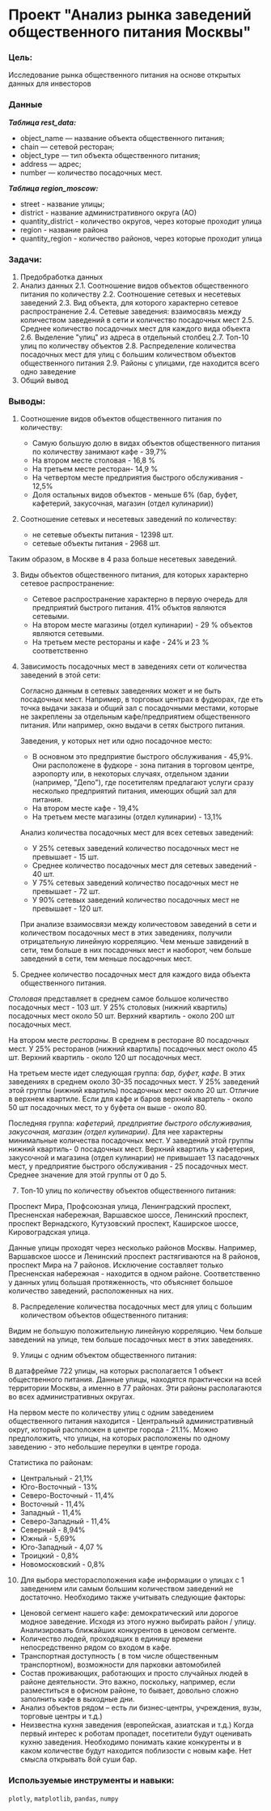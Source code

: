 ﻿# Проект "Анализ рынка заведений общественного питания Москвы"

### Цель:
Исследование рынка общественного питания на основе открытых данных для инвесторов 

### Данные
***Таблица rest_data:***
* object_name — название объекта общественного питания;
* chain — сетевой ресторан;
* object_type — тип объекта общественного питания;
* address — адрес;
* number — количество посадочных мест.

***Таблица region_moscow:***
* street - название улицы;
* district - название административного округа (АО)
* quantity_district - количество округов, через которые проходит улица
* region - название района
* quantity_region - количество районов, через которые проходит улица

### Задачи:
1. Предобработка данных
2. Анализ данных
2.1. Соотношение видов объектов общественного питания по количеству
2.2. Соотношение сетевых и несетевых заведений
2.3. Вид объекта, для которого характерно сетевое распространение
2.4. Сетевые заведения: взаимосвязь между количеством заведений в сети и количество посадочных мест
2.5. Среднее количество посадочных мест для каждого вида объекта
2.6. Выделение "улиц" из адреса в отдельный столбец
2.7. Топ-10 улиц по количеству объектов
2.8. Распределение количества посадочных мест для улиц с большим количеством объектов общественного питания
2.9. Районы с улицами, где находится всего одно заведение
3. Общий вывод


### Выводы:

1. Cоотношение видов объектов общественного питания по количеству: 

   * Самую большую долю в видах объектов общественного питания по количеству занимают кафе - 39,7%
   * На втором месте столовая - 16,8 %
   * На третьем месте ресторан- 14,9 %
   * На четвертом месте предприятия быстрого обслуживания - 12,5%
   * Доля остальных видов объектов - меньше 6% (бар, буфет, кафетерий, закусочная, магазин
    (отдел кулинарии))


2. Соотношение сетевых и несетевых заведений по количеству:
 
    * не сетевые объекты питания - 12398 шт.
    * сетевые объекты питания - 2968 шт.

Таким образом, в Москве в 4 раза больше несетевых заведений.

3. Виды объектов общественного питания, для которых характерно сетевое распространение:

    * Сетевое распространение характерно в первую очередь для предприятий быстрого питания. 41% объктов являются сетевыми.     
    * На втором месте магазины (отдел кулинарии) - 29 % объектов являются сетевыми.
    * На третьем месте рестораны и кафе  - 24% и 23 % соответственно
    
4. Зависимость посадочных мест в заведениях сети от количества заведений в этой сети:
    
    Согласно данным в сетевых заведеняих может и не быть посадочных мест. Например, в торговых центрах в фудкорах, где еть точка выдачи заказа и общий зал с посадочными местами, которые не закреплены за отдельным кафе/предприятием общественного питания. Или например, окно выдачи в сетях быстрого питания.
    
    Заведения, у которых нет или одно посадочное место:

    * В основном это предприятие быстрого обслуживания - 45,9%. Они расположене в фудкоре - зона питания в торговом центре, аэропорту или, в некоторых случаях, отдельном здании (например, "Депо"), где посетителям предлагают услуги сразу несколько предприятий питания, имеющих общий зал для питания.
    * На втором месте кафе - 19,4%
    * На третьем месте магазины (отдел кулинарии) - 13,1%
    
   Анализ количества посадочных мест для всех сетевых заведений:
    
    * У 25% сетевых заведений количество посадочных мест не превышает - 15 шт.
    * Среднее количество посадочных мест для сетевых заведений - 40 шт.
    * У 75% сетевых заведений количество посадочных мест не превышает - 72 шт.
    * У 90% сетевых заведений количество посадочных мест не превышает - 120 шт.
    
    При анализе взаимосвязи между количестовом заведений в сети и количеством посадочных мест в этих заведениях, получили отрицательную линейную корреляцию. Чем меньше завидений в сети, тем больше в них посадочных мест и наоборот, чем больше заведений в сети, тем меньше посадочных мест.
    
6.  Cреднее количество посадочных мест для каждого вида объекта общественного питания.  

*Cтоловая* представляет в среднем самое большое количество посадочных мест - 103 шт. 
У 25% столовых (нижний квартиль) посадочных мест около 50 шт. 
Верхний квартиль - около 200 шт посадочных мест.
    
На втором месте *рестораны*. В среднем в ресторане 80 посадочных мест.
У 25% ресторанов (нижний квартиль) посадочных мест около 45 шт. 
Верхний квартиль - около 120 шт посадочных мест. 
    
На третьем месте идет следующая группа: *бар, буфет, кафе*. В этих заведениях в среднем около 30-35 посадочных мест. У 25% заведений этой группы (нижний квартиль) посадочных мест около 20 шт. 
Отличие в верхнем квартиле. Если для кафе и баров верхний квартель  - около 50 шт посадочных мест, то у буфета он выше - около 80.
    
Последняя группа: *кафетерий, предприятие быстрого обслуживания, закусочная, магазин (отдел кулинарии)*. Для нее характерны минимальные количества посадочных мест. У заведений этой группы нижний квартиль- 0 посадочных мест. Верхний квартиль у кафетерия, закусочной и магазина (отдел кулинарии) не привышает 13 пасадочных мест, у предприятие быстрого обслуживания - 25 посадочных мест. Среднее значение для этой группы от 0 до 5.
    
7. Топ-10 улиц по количеству объектов общественного питания:
    
Проспект Мира, Профсоюзная улица, Ленинградский проспект, Пресненская набережная, Варшавское шоссе, Ленинский проспект, проспект Вернадского, Кутузовский проспект, Каширское шоссе, Кировоградская улица.

Данные улицы проходят через несколько районов Москвы. Например, Варшавское шоссе и Ленинский проспект растягиваются на 8 районов, проспект Мира на 7 районов. Исключение составляет только Пресненская набережная - находится в одном районе. Соответственно у данных улиц большая протяженность, что объясняет большое количество заведений, расположенных на них.    

8. Распределение количества посадочных мест для улиц с большим количеством объектов общественного питания:
    
Видим не большую положительную линейную корреляцию. Чем больше заведений на улице, тем больше посадочных мест в этих заведениях. 

9. Улицы с одним объектом общественного питания: 

В датафрейме 722 улицы, на которых располагается 1 объект общественного питания. Данные улицы, находятся практически на всей территории Москвы, а именно в 77 районах. Эти районы располагаются во всех  административных округах. 

На первом месте по количеству улиц с одним заведением общественного питания находится - Центральный административный округ, который расположен в центре города - 21.1%. Можно предположить, что улицы, на которых расположены по одному заведению  - это небольшие переулки в центре города.

Статистика по районам:
- Центральный - 21,1%
- Юго-Восточный - 13%
- Северо-Восточный - 11,4%
- Восточный - 11,4%
- Западный - 11,4%
- Северо-Западный - 11,4%
- Северный - 8,94%
- Южный - 5,69%
- Юго-Западный - 4,07 %
- Троицкий - 0,8%
- Новомосковский - 0,8%

10. Для выбора месторасположения кафе информации о улицах с 1 заведением или самым большим количеством заведений не достаточно. Необходимо также учитывать следующие факторы:
    
    
* Ценовой сегмент нашего кафе: демократический или дорогое модное заведение. Исходя из этого нужно выбирать район / улицу. Анализировать ближайших конкурентов в ценовом сегменте.
* Количество людей, проходящих в единицу времени непосредственно рядом со входом в кафе.
* Транспортная доступность ( в том числе общественным транспортном), возможности для парковки автомобилей
* Состав проживающих, работающих и просто случайных людей в районе деятельности. Это важно, поскольку, например, если разместиться в офисном районе, то бывает, довольно сложно заполнить кафе в выходные дни.
* Анализ объектов рядом – есть ли бизнес-центры, учреждения, вузы, торговые центры и т.д.)
* Неизвестна кухня заведения (европейская, азиатская и т.д.) Когда первый интерес к роботам пропадет, посетители будут оценивать кухню заведения. Необходимо понимать какие конкуренты и в каком количестве будут находится поблизости с новым кафе. Нет смысла открывать 8ой суши бар.


### Используемые инструменты и навыки:
`plotly`,  `matplotlib`, `pandas`, `numpy`